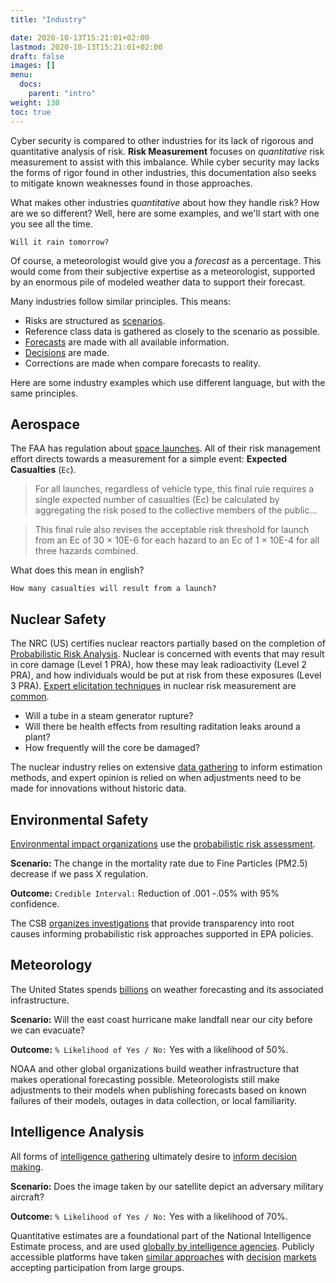 ```yaml
---
title: "Industry"

date: 2020-10-13T15:21:01+02:00
lastmod: 2020-10-13T15:21:01+02:00
draft: false
images: []
menu:
  docs:
    parent: "intro"
weight: 130
toc: true
---
```


Cyber security is compared to other industries for its lack of rigorous and quantitative analysis of risk. **Risk Measurement** focuses on _quantitative_ risk measurement to assist with this imbalance. While cyber security may lacks the forms of rigor found in other industries, this documentation also seeks to mitigate known weaknesses found in those approaches.

What makes other industries _quantitative_ about how they handle risk? How are we so different? Well, here are some examples, and we'll start with one you see all the time.

``` none
Will it rain tomorrow?
```

Of course, a meteorologist would give you a _forecast_ as a percentage. This would come from their subjective expertise as a meteorologist, supported by an enormous pile of modeled weather data to support their forecast.

Many industries follow similar principles. This means:

- Risks are structured as [scenarios](/risk-measurement/docs/risk/scenarios).
- Reference class data is gathered as closely to the scenario as possible.
- [Forecasts](/risk-measurement/docs/estimation/forecasting) are made with all available information. 
- [Decisions](/risk-measurement/docs/intro/decisions/) are made. 
- Corrections are made when compare forecasts to reality.

Here are some industry examples which use different language, but with the same principles.

## Aerospace

The FAA has regulation about [space launches](govinfo.gov/content/pkg/FR-2016-07-20/pdf/2016-17083.pdf). All of their risk management effort directs towards a measurement for a simple event: **Expected Casualties** (`Ec`).

>For all launches, regardless of vehicle type, this final rule requires a single expected number of casualties (Ec) be calculated by aggregating the risk posed to the collective members of the public...

>This final rule also revises the acceptable risk threshold for launch from an Ec of 30 × 10E-6 for each hazard to an Ec of 1 × 10E-4 for all three hazards combined.

What does this mean in english?

``` none
How many casualties will result from a launch? 
```

## Nuclear Safety

The NRC (US) certifies nuclear reactors partially based on the completion of [Probabilistic Risk Analysis](https://www.nrc.gov/about-nrc/regulatory/risk-informed/pra.html). Nuclear is concerned with events that may result in core damage (Level 1 PRA), how these may leak radioactivity (Level 2 PRA), and how individuals would be put at risk from these exposures (Level 3 PRA). [Expert elicitation
techniques](https://www.standards.doe.gov/standards-documents/1200/1628-2013/@@images/file)
in nuclear risk measurement are
[common](https://www.nrc.gov/reading-rm/doc-collections/fact-sheets/probabilistic-risk-asses.html). 

- Will a tube in a steam generator rupture?
- Will there be health effects from resulting raditation leaks around a plant?
- How frequently will the core be damaged?

The nuclear industry relies on extensive [data
gathering](https://catalog.data.gov/dataset?q=organization:((nrc-gov)))
to inform estimation methods, and expert opinion is relied on when
adjustments need to be made for innovations without historic data.

## Environmental Safety

[Environmental impact organizations](https://www.epa.gov/osa/basic-information-about-scientific-coordination) use the [probabilistic risk assessment](https://www.epa.gov/sites/production/files/2014-11/documents/raf-pra-faq-final.pdf).

**Scenario:** The change in the mortality rate due to Fine Particles (PM2.5) decrease if we pass X regulation.

**Outcome:** `Credible Interval:` Reduction of .001 -.05% with 95% confidence.

The CSB [organizes investigations](https://www.csb.gov/investigations/)
that provide transparency into root causes informing probabilistic risk
approaches supported in EPA policies.

## Meteorology

The United States spends
[billions](https://en.wikipedia.org/wiki/Weather_forecasting) on weather
forecasting and its associated infrastructure.

**Scenario:** Will the east coast hurricane make landfall near our city before we
    can evacuate?

**Outcome:** `% Likelihood of Yes / No:` Yes with a likelihood of 50%.

NOAA and other global organizations build weather infrastructure that
makes operational forecasting possible. Meteorologists still make adjustments to their models when publishing forecasts based on known failures of their models, outages in data collection, or local familiarity.

## Intelligence Analysis

All forms of [intelligence gathering](https://en.wikipedia.org/wiki/List_of_intelligence_gathering_disciplines) ultimately desire to [inform decision making](https://www.cia.gov/library/center-for-the-study-of-intelligence/csi-publications/books-and-monographs/sherman-kent-and-the-board-of-national-estimates-collected-essays/4estimates.html).

**Scenario:**  Does the image taken by our satellite depict an adversary military aircraft?

**Outcome:**  `% Likelihood of Yes / No:` Yes with a likelihood of 70%.

Quantitative estimates are a foundational part of the National Intelligence Estimate process, and are used [globally by intelligence agencies](https://www.vice.com/en/article/kbz7gn/canadian-intelligence-agencies-are-actually-pretty-good-at-strategic-forecasting). Publicly accessible platforms have taken [similar approaches](https://www.predictit.org/) with [decision](https://www.gjopen.com/) [markets](https://augur.net/) accepting participation from large groups.
